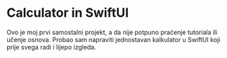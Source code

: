 # Calculator in SwiftUI

Ovo je moj prvi samostalni projekt, a da nije potpuno praćenje tutoriala ili učenje osnova. Probao sam napraviti jednostavan kalkulator u SwiftUI koji prije svega radi i lijepo izgleda.
